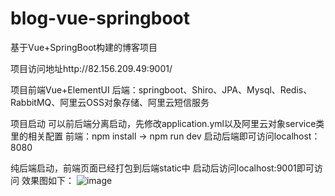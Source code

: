 # blog-vue-springboot
基于Vue+SpringBoot构建的博客项目


项目访问地址http://82.156.209.49:9001/

项目前端Vue+ElementUI
后端：springboot、Shiro、JPA、Mysql、Redis、RabbitMQ、阿里云OSS对象存储、阿里云短信服务

项目启动
可以前后端分离启动，先修改application.yml以及阿里云对象service类里的相关配置
前端：npm install -> npm run dev
启动后端即可访问localhost：8080

纯后端启动，前端页面已经打包到后端static中
启动后访问localhost:9001即可访问
效果图如下：
![image](https://user-images.githubusercontent.com/41831536/128821629-03be1fcb-a434-4434-9079-e1b6f86ddd89.png)

